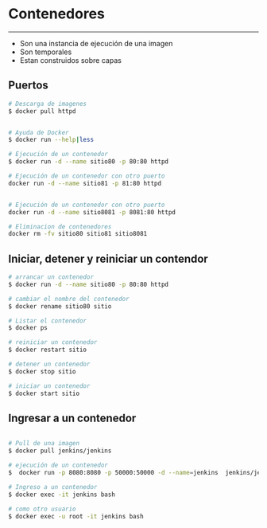 # Contenedores
---
- Son una instancia de ejecución de una imagen
- Son temporales
- Estan construidos sobre capas

## Puertos

```bash 
# Descarga de imagenes
$ docker pull httpd


# Ayuda de Docker
$ docker run --help|less

# Ejecución de un contenedor 
$ docker run -d --name sitio80 -p 80:80 httpd

# Ejecución de un contenedor con otro puerto
docker run -d --name sitio81 -p 81:80 httpd


# Ejecución de un contenedor con otro puerto
docker run -d --name sitio8081 -p 8081:80 httpd

# Eliminacion de contenedores
docker rm -fv sitio80 sitio81 sitio8081
```

## Iniciar, detener y reiniciar un contendor

```bash 
# arrancar un contenedor
$ docker run -d --name sitio80 -p 80:80 httpd

# cambiar el nombre del contenedor
$ docker rename sitio80 sitio

# Listar el contenedor 
$ docker ps

# reiniciar un contenedor
$ docker restart sitio

# detener un contenedor
$ docker stop sitio

# iniciar un contenedor
$ docker start sitio

```

## Ingresar a un contenedor

```bash

# Pull de una imagen 
$ docker pull jenkins/jenkins

# ejecución de un contenedor 
$  docker run -p 8080:8080 -p 50000:50000 -d --name=jenkins  jenkins/jenkins

# Ingreso a un contenedor
$ docker exec -it jenkins bash

# como otro usuario
$ docker exec -u root -it jenkins bash

```
